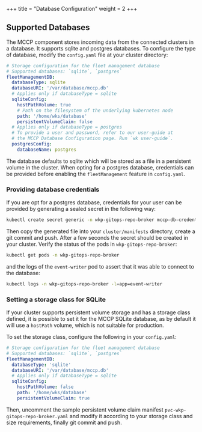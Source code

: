 +++
title = "Database Configuration"
weight = 2
+++

## Supported Databases

The MCCP component stores incoming data from the connected clusters in a database. It
supports sqlite and postgres databases. To configure the type of database, modify the
`config.yaml` file at your cluster directory:

```yaml
# Storage configuration for the fleet management database
# Supported databases: `sqlite`, `postgres`
fleetManagementDB:
  databaseType: sqlite
  databaseURI: '/var/database/mccp.db'
  # Applies only if databaseType = sqlite
  sqliteConfig:
    hostPathVolume: true
    # Path on the filesystem of the underlying kubernetes node
    path: '/home/wks/database'
    persistentVolumeClaim: false
  # Applies only if databaseType = postgres
  # To provide a user and password, refer to our user-guide at
  # the MCCP Database Configuration page. Run `wk user-guide`.
  postgresConfig:
    databaseName: postgres
```

The database defaults to sqlite which will be stored as a file in a persistent volume in the cluster. When opting for a postgres database, credentials can be provided before
enabling the `fleetManagement` feature in `config.yaml`.

### Providing database credentials

If you are opt for a postgres database, credentials for your user can be provided by
generating a sealed secret in the following way:

```bash
kubectl create secret generic -n wkp-gitops-repo-broker mccp-db-credentials --from-literal=username=... --from-literal=password=... -oyaml --dry-run | kubeseal --cert setup/sealed-secrets-cert.crt -oyaml > mccp-db-credentials-wkp-gitops-repo-broker.yaml
```

Then copy the generated file into your `cluster/manifests` directory, create a git commit and push.
After a few seconds the secret should be created in your cluster. Verify the status of the pods in
`wkp-gitops-repo-broker`:

```bash
kubectl get pods -n wkp-gitops-repo-broker
```

and the logs of the `event-writer` pod to assert that it was able to connect to the database:

```bash
kubectl logs -n wkp-gitops-repo-broker -l=app=event-writer
```

### Setting a storage class for SQLite

If your cluster supports persistent volume storage and has a storage class defined, it is possible to
set it for the MCCP SQLite database, as by default it will use a `hostPath` volume, which is
not suitable for production.

To set the storage class, configure the following in your `config.yaml`:

```yaml
# Storage configuration for the fleet management database
# Supported databases: `sqlite`, `postgres`
fleetManagementDB:
  databaseType: 'sqlite'
  databaseURI: '/var/database/mccp.db'
  # Applies only if databaseType = sqlite
  sqliteConfig:
    hostPathVolume: false
    path: '/home/wks/database'
    persistentVolumeClaim: true
```

Then, uncomment the sample persistent volume claim manifest `pvc-wkp-gitops-repo-broker.yaml` and
modify it according to your storage class and size requirements, finally git commit and push.

